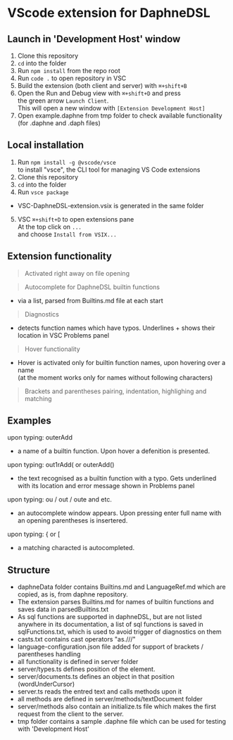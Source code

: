 # VScode extension for DaphneDSL

## Launch in 'Development Host' window

1. Clone this repository
2. `cd` into the folder
3. Run `npm install` from the repo root
4. Run `code .` to open repository in VSC
5. Build the extension (both client and server) with `⌘+shift+B`
6. Open the Run and Debug view with `⌘+shift+D` and press <br>the green arrow `Launch Client`.  
    This will open a new window with `[Extension Development Host]`
7. Open example.daphne from tmp folder to check available functionality <br> (for .daphne and .daph files)

## Local installation

1. Run `npm install -g @vscode/vsce` <br>
to install "vsce", the CLI tool for managing VS Code extensions
2. Clone this repository
3. `cd` into the folder
3. Run `vsce package`
- VSC-DaphneDSL-extension.vsix is generated in the same folder

5. VSC `⌘+shift+D` to open extensions pane
<br> At the top click on `...` 
<br> and choose `Install from VSIX...` 

## Extension functionality

  > Activated right away on file opening

  > Autocomplete for DaphneDSL builtin functions  
  - via a list, parsed from Builtins.md file at each start
  > Diagnostics   
  - detects function names which have typos. Underlines + shows their location in VSC Problems panel
  > Hover functionality   
  - Hover is activated only for builtin function names, upon hovering over a name   
  (at the moment works only for names without following characters)
  > Brackets and parentheses pairing, indentation, highlighing and matching

## Examples

upon typing: outerAdd   
- a name of a builtin function. Upon hover a defenition is presented.  

upon typing: out1rAdd( or outerAdd()   
- the text recognised as a builtin function with a typo. Gets underlined with its location and error message shown in Problems panel  

upon typing: ou / out / oute and etc. 
- an autocomplete window appears. Upon pressing enter full name with an opening parentheses is insertered.

upon typing: { or [
- a matching characted is autocompleted.

## Structure
- daphneData folder contains Builtins.md and LanguageRef.md which are copied, as is, from daphne repository.
- The extension parses Builtins.md for names of builtin functions and saves data in parsedBuiltins.txt
- As sql functions are supported in daphneDSL, but are not listed anywhere in its documentation, a list of sql functions is saved in sqlFunctions.txt, which is used to avoid trigger of diagnostics on them
- casts.txt contains cast operators "as.///" 
- language-configuration.json file added for support of brackets / parentheses handling
- all functionality is defined in server folder
- server/types.ts defines position of the element.
- server/documents.ts defines an object in that position (wordUnderCursor)
- server.ts reads the entred text and calls methods upon it
- all methods are defined in server/methods/textDocument folder
- server/methods also contain an initialize.ts file which makes the first request from the client to the server.  
- tmp folder contains a sample .daphne file which can be used for testing with 'Development Host'

